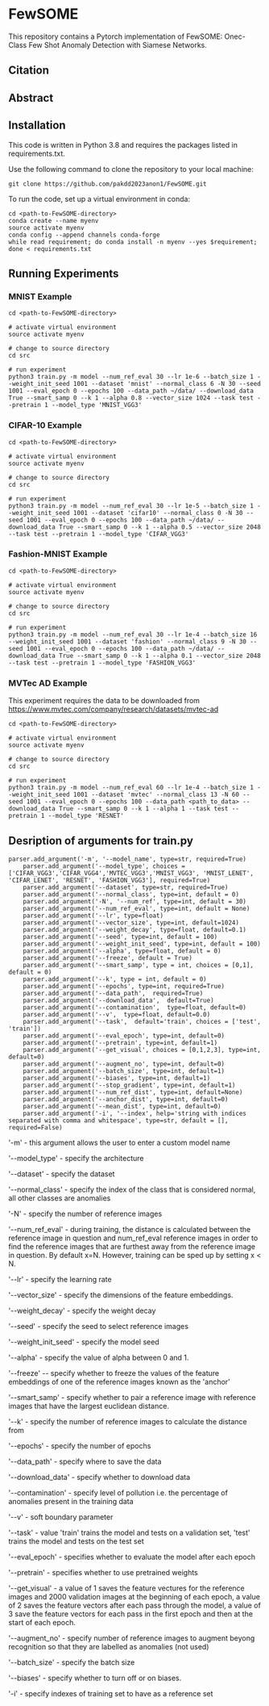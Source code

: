 # FewSOME

This repository contains a Pytorch implementation of FewSOME: Onec-Class Few Shot Anomaly Detection with Siamese Networks.


## Citation 

## Abstract


## Installation 
This code is written in Python 3.8 and requires the packages listed in requirements.txt.

Use the following command to clone the repository to your local machine:


```
git clone https://github.com/pakdd2023anon1/FewSOME.git
```

To run the code, set up a virtual environment in conda:

```
cd <path-to-FewSOME-directory>
conda create --name myenv
source activate myenv
conda config --append channels conda-forge
while read requirement; do conda install -n myenv --yes $requirement; done < requirements.txt
```


## Running Experiments


### MNIST Example

```
cd <path-to-FewSOME-directory>

# activate virtual environment
source activate myenv

# change to source directory
cd src

# run experiment
python3 train.py -m model --num_ref_eval 30 --lr 1e-6 --batch_size 1 --weight_init_seed 1001 --dataset 'mnist' --normal_class 6 -N 30 --seed 1001 --eval_epoch 0 --epochs 100 --data_path ~/data/ --download_data True --smart_samp 0 --k 1 --alpha 0.8 --vector_size 1024 --task test --pretrain 1 --model_type 'MNIST_VGG3'

```

### CIFAR-10 Example

```
cd <path-to-FewSOME-directory>

# activate virtual environment
source activate myenv

# change to source directory
cd src

# run experiment
python3 train.py -m model --num_ref_eval 30 --lr 1e-5 --batch_size 1 --weight_init_seed 1001 --dataset 'cifar10' --normal_class 0 -N 30 --seed 1001 --eval_epoch 0 --epochs 100 --data_path ~/data/ --download_data True --smart_samp 0 --k 1 --alpha 0.5 --vector_size 2048 --task test --pretrain 1 --model_type 'CIFAR_VGG3'

```

### Fashion-MNIST Example

```
cd <path-to-FewSOME-directory>

# activate virtual environment
source activate myenv

# change to source directory
cd src

# run experiment
python3 train.py -m model --num_ref_eval 30 --lr 1e-4 --batch_size 16 --weight_init_seed 1001 --dataset 'fashion' --normal_class 9 -N 30 --seed 1001 --eval_epoch 0 --epochs 100 --data_path ~/data/ --download_data True --smart_samp 0 --k 1 --alpha 0.1 --vector_size 2048 --task test --pretrain 1 --model_type 'FASHION_VGG3'

```


### MVTec AD Example
This experiment requires the data to be downloaded from https://www.mvtec.com/company/research/datasets/mvtec-ad
```
cd <path-to-FewSOME-directory>

# activate virtual environment
source activate myenv

# change to source directory
cd src

# run experiment
python3 train.py -m model --num_ref_eval 60 --lr 1e-4 --batch_size 1 --weight_init_seed 1001 --dataset 'mvtec' --normal_class 13 -N 60 --seed 1001 --eval_epoch 0 --epochs 100 --data_path <path_to_data> --download_data True --smart_samp 0 --k 1 --alpha 1 --task test --pretrain 1 --model_type 'RESNET'

```


## Desription of arguments for train.py

```
parser.add_argument('-m', '--model_name', type=str, required=True)
    parser.add_argument('--model_type', choices = ['CIFAR_VGG3','CIFAR_VGG4','MVTEC_VGG3','MNIST_VGG3', 'MNIST_LENET', 'CIFAR_LENET', 'RESNET', 'FASHION_VGG3'], required=True)
    parser.add_argument('--dataset', type=str, required=True)
    parser.add_argument('--normal_class', type=int, default = 0)
    parser.add_argument('-N', '--num_ref', type=int, default = 30)
    parser.add_argument('--num_ref_eval', type=int, default = None)
    parser.add_argument('--lr', type=float)
    parser.add_argument('--vector_size', type=int, default=1024)
    parser.add_argument('--weight_decay', type=float, default=0.1)
    parser.add_argument('--seed', type=int, default = 100)
    parser.add_argument('--weight_init_seed', type=int, default = 100)
    parser.add_argument('--alpha', type=float, default = 0)
    parser.add_argument('--freeze', default = True)
    parser.add_argument('--smart_samp', type = int, choices = [0,1], default = 0)
    parser.add_argument('--k', type = int, default = 0)
    parser.add_argument('--epochs', type=int, required=True)
    parser.add_argument('--data_path',  required=True)
    parser.add_argument('--download_data',  default=True)
    parser.add_argument('--contamination',  type=float, default=0)
    parser.add_argument('--v',  type=float, default=0.0)
    parser.add_argument('--task',  default='train', choices = ['test', 'train'])
    parser.add_argument('--eval_epoch', type=int, default=0)
    parser.add_argument('--pretrain', type=int, default=1)
    parser.add_argument('--get_visual', choices = [0,1,2,3], type=int, default=0)
    parser.add_argument('--augment_no', type=int, default=0)
    parser.add_argument('--batch_size', type=int, default=1)
    parser.add_argument('--biases', type=int, default=1)
    parser.add_argument('--stop_gradient', type=int, default=1)
    parser.add_argument('--num_ref_dist', type=int, default=None)
    parser.add_argument('--anchor_dist', type=int, default=0)
    parser.add_argument('--mean_dist', type=int, default=0)
    parser.add_argument('-i', '--index', help='string with indices separated with comma and whitespace', type=str, default = [], required=False)

```

'-m' - this argument allows the user to enter a custom model name

'--model_type' - specify the architecture 

'--dataset' - specify the dataset 

'--normal_class' - specify the index of the class that is considered normal, all other classes are anomalies 

'-N' - specify the number of reference images 

'--num_ref_eval' - during training, the distance is calculated between the reference image in question and num_ref_eval reference images in order to find the reference images that are furthest away from the reference image in question. By default x=N. However, training can be sped up by setting x < N.

'--lr' - specify the learning rate

'--vector_size' - specify the dimensions of the feature embeddings.

'--weight_decay' - specify the weight decay

'--seed' - specify the seed to select reference images

'--weight_init_seed' - specify the model seed

'--alpha' - specify the value of alpha between 0 and 1.

'--freeze' -- specify whether to freeze the values of the feature embeddings of one of the reference images known as the 'anchor'

'--smart_samp' - specify whether to pair a reference image with reference images that have the largest euclidean distance.

'--k' - specify the number of reference images to calculate the distance from 

'--epochs' - specify the number of epochs 

'--data_path' - specify where to save the data

'--download_data' - specify whether to download data

'--contamination' - specify level of pollution i.e. the percentage of anomalies present in the training data 

'--v' - soft boundary parameter 

'--task' - value 'train' trains the model and tests on a validation set, 'test' trains the model and tests on the test set 

'--eval_epoch' - specifies whether to evaluate the model after each epoch 

'--pretrain' - specifies whether to use pretrained weights 

'--get_visual' - a value of 1 saves the feature vectures for the reference images and 2000 validation images at the beginning of each epoch, a value of 2 saves the feature vectors after each pass through the model, a value of 3 save the feature vectors for each pass in the first epoch and then at the start of each epoch.

'--augment_no' - specify number of reference images to augment beyong recognition so that they are labelled as anomalies (not used)

'--batch_size' - specify the batch size 

'--biases' - specify whether to turn off or on biases. 

'-i' - specify indexes of training set to have as a reference set 




